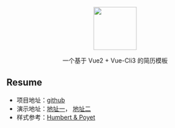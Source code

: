 <html>
<p align="center">
    <a href="https://github.com/eeewl1250/resume">
        <img src="https://i.loli.net/2019/02/24/5c724b34408f5.png" width="100px">
    </a>
</p>
<p align="center">一个基于 Vue2 + Vue-Cli3 的简历模板</p>
</html>

## Resume
- 项目地址：[github](https://github.com/eeewl1250/resume)
- 演示地址：[地址一](http://eeewl1250.gitee.io/resume)， [地址二](https://eeewl1250.github.io/resume/)
- 样式参考：[Humbert & Poyet](https://humbertpoyet.com)
